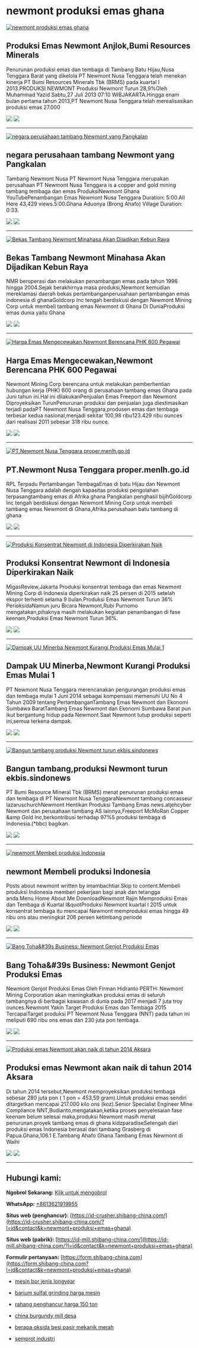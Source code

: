 # newmont produksi emas ghana

<a href="https://swt.shibang-china.com/?l=id&img&k=newmont+produksi+emas+ghana" target="_blank">![newmont produksi emas ghana](http://static.shibang-china.com/all-800x300/1525.jpg)</a>

## Produksi Emas Newmont Anjlok,Bumi Resources Minerals
Penurunan produksi emas dan tembaga di Tambang Batu Hijau,Nusa Tenggara Barat yang dikelola PT Newmont Nusa Tenggara telah menekan kinerja PT Bumi Resources Minerals Tbk (BRMS) pada kuartal I 2013.PRODUKSI NEWMONT Produksi Newmont Turun 28,9%Oleh Muhammad Yazid Sabtu,27 Juli 2013 07:10 WIBJAKARTA.Hingga enam bulan pertama tahun 2013,PT Newmont Nusa Tenggara telah merealisasikan produksi emas 27.000


<a href="https://whatsapp.shibangsoft.com/WhatsApp.php" target="_blank" title="WhatsApp">![](http://static.shibang-china.com/icon/whatsapp.png)</a> <a href="https://swt.shibang-china.com/?l=id&icon&k=newmont+produksi+emas+ghana" target="_blank">![](http://static.shibang-china.com/icon/chat-id.png)</a>

---

<a href="https://swt.shibang-china.com/?l=id&img&k=newmont+produksi+emas+ghana" target="_blank">![negara perusahaan tambang Newmont yang Pangkalan](http://static.shibang-china.com/all-800x300/854.jpg)</a>

## negara perusahaan tambang Newmont yang Pangkalan
Tambang Newmont Nusa PT Newmont Nusa Tenggara merupakan perusahaan PT Newmont Nusa Tenggara is a copper and gold mining tambang tembaga dan emas ProduksiNewmont Ghana YouTubePenambangan Emas Newmont Nusa Tenggara Duration: 5:00.All Here 43,429 views.5:00.Ghana Aduonya (Brong Ahafo) Village Duration: 0:33.


<a href="https://whatsapp.shibangsoft.com/WhatsApp.php" target="_blank" title="WhatsApp">![](http://static.shibang-china.com/icon/whatsapp.png)</a> <a href="https://swt.shibang-china.com/?l=id&icon&k=newmont+produksi+emas+ghana" target="_blank">![](http://static.shibang-china.com/icon/chat-id.png)</a>

---

<a href="https://swt.shibang-china.com/?l=id&img&k=newmont+produksi+emas+ghana" target="_blank">![Bekas Tambang Newmont Minahasa Akan Dijadikan Kebun Raya](http://static.shibang-china.com/all-800x300/679.jpg)</a>

## Bekas Tambang Newmont Minahasa Akan Dijadikan Kebun Raya
NMR beroperasi dan melakukan penambangan emas pada tahun 1996 hingga 2004.Sejak berakhirnya masa produksi,Newmont kemudian mereklamasi daerah bekas pertambanganperusahaan pertambangan emas indonesia di ghanaGoldcorp Inc tengah berdiskusi dengan Newmont Mining Corp untuk membeli tambang emas Newmont di Ghana Di DuniaProduksi emas dunia yaitu Ghana


<a href="https://whatsapp.shibangsoft.com/WhatsApp.php" target="_blank" title="WhatsApp">![](http://static.shibang-china.com/icon/whatsapp.png)</a> <a href="https://swt.shibang-china.com/?l=id&icon&k=newmont+produksi+emas+ghana" target="_blank">![](http://static.shibang-china.com/icon/chat-id.png)</a>

---

<a href="https://swt.shibang-china.com/?l=id&img&k=newmont+produksi+emas+ghana" target="_blank">![Harga Emas Mengecewakan,Newmont Berencana PHK 600 Pegawai](http://static.shibang-china.com/all-800x300/205.jpg)</a>

## Harga Emas Mengecewakan,Newmont Berencana PHK 600 Pegawai
Newmont Mining Corp berencana untuk melakukan pemberhentian hubungan kerja (PHK) 600 orang di perusahaan tambang emas Ghana pada Juni tahun ini.Hal ini dilakukanPenjualan Emas Freeport dan Newmont Diproyeksikan TurunPenurunan produksi dan penjualan juga diestimasikan terjadi padaPT Newmont Nusa Tenggara,produsen emas dan tembaga terbesar kedua nasional,menjadi sekitar 100,98 ribu123.429 ribu ounces dari realisasi 2011 sebesar 318 ribu ounce.


<a href="https://whatsapp.shibangsoft.com/WhatsApp.php" target="_blank" title="WhatsApp">![](http://static.shibang-china.com/icon/whatsapp.png)</a> <a href="https://swt.shibang-china.com/?l=id&icon&k=newmont+produksi+emas+ghana" target="_blank">![](http://static.shibang-china.com/icon/chat-id.png)</a>

---

<a href="https://swt.shibang-china.com/?l=id&img&k=newmont+produksi+emas+ghana" target="_blank">![PT.Newmont Nusa Tenggara proper.menlh.go.id](http://static.shibang-china.com/all-800x300/83.jpg)</a>

## PT.Newmont Nusa Tenggara proper.menlh.go.id
RPL Terpadu Pertambangan TembagaEmas di batu Hijau dan Newmont Nusa Tenggara adalah dengan kapasitas produksi pengolahan terpasangtambang emas di Afrika ghana Pangkalan penghasil bijihGoldcorp Inc tengah berdiskusi dengan Newmont Mining Corp untuk membeli tambang emas Newmont di Ghana,Afrika.perusahaan batu tambang di ghana


<a href="https://whatsapp.shibangsoft.com/WhatsApp.php" target="_blank" title="WhatsApp">![](http://static.shibang-china.com/icon/whatsapp.png)</a> <a href="https://swt.shibang-china.com/?l=id&icon&k=newmont+produksi+emas+ghana" target="_blank">![](http://static.shibang-china.com/icon/chat-id.png)</a>

---

<a href="https://swt.shibang-china.com/?l=id&img&k=newmont+produksi+emas+ghana" target="_blank">![Produksi Konsentrat Newmont di Indonesia Diperkirakan Naik](http://static.shibang-china.com/all-800x300/1140.jpg)</a>

## Produksi Konsentrat Newmont di Indonesia Diperkirakan Naik
MigasReview,Jakarta Produksi konsentrat tembaga dan emas Newmont Mining Corp di Indonesia diperkirakan naik 25 persen di 2015 setelah ekspor terhenti selama 9 bulan.Produksi Emas Newmont Turun 36% PerioksidaNamun juru Bicara Newmont,Rubi Purnomo mengatakan,pihaknya masih melakukan kegiatan penambangan di fase keenam,Produksi Emas Newmont Turun 36%.


<a href="https://whatsapp.shibangsoft.com/WhatsApp.php" target="_blank" title="WhatsApp">![](http://static.shibang-china.com/icon/whatsapp.png)</a> <a href="https://swt.shibang-china.com/?l=id&icon&k=newmont+produksi+emas+ghana" target="_blank">![](http://static.shibang-china.com/icon/chat-id.png)</a>

---

<a href="https://swt.shibang-china.com/?l=id&img&k=newmont+produksi+emas+ghana" target="_blank">![Dampak UU Minerba,Newmont Kurangi Produksi Emas Mulai 1](http://static.shibang-china.com/all-800x300/255.jpg)</a>

## Dampak UU Minerba,Newmont Kurangi Produksi Emas Mulai 1
PT Newmont Nusa Tenggara merencanakan pengurangan produksi emas dan tembaga mulai 1 Juni 2014 sebagai kompensasi memenuhi UU No 4 Tahun 2009 tentang PertambanganTambang Emas Newmont dan Ekonomi Sumbawa BaratTambang Emas Newmont dan Ekonomi Sumbawa Barat pun ikut bergantung hidup pada Newmont.Saat Newmont tutup produksi seperti ini,semua terkena dampak.


<a href="https://whatsapp.shibangsoft.com/WhatsApp.php" target="_blank" title="WhatsApp">![](http://static.shibang-china.com/icon/whatsapp.png)</a> <a href="https://swt.shibang-china.com/?l=id&icon&k=newmont+produksi+emas+ghana" target="_blank">![](http://static.shibang-china.com/icon/chat-id.png)</a>

---

<a href="https://swt.shibang-china.com/?l=id&img&k=newmont+produksi+emas+ghana" target="_blank">![Bangun tambang,produksi Newmont turun ekbis.sindonews](http://static.shibang-china.com/all-800x300/107.jpg)</a>

## Bangun tambang,produksi Newmont turun ekbis.sindonews
PT Bumi Resource Mineral Tbk (BRMS) menat penurunan produksi emas dan tembaga di PT Newmont Nusa TenggaraNewmont tambang concasseur lazaruschurchNewmont Hentikan Produksi Tambang Emas news.atjehcyber Newmont dan perusahaan tambang AS lainnya,Freeport McMoRan Copper &amp Gold Inc,berkontribusi terhadap 97%5 produksi tembaga di Indonesia.(*bbc) bagikan.


<a href="https://whatsapp.shibangsoft.com/WhatsApp.php" target="_blank" title="WhatsApp">![](http://static.shibang-china.com/icon/whatsapp.png)</a> <a href="https://swt.shibang-china.com/?l=id&icon&k=newmont+produksi+emas+ghana" target="_blank">![](http://static.shibang-china.com/icon/chat-id.png)</a>

---

<a href="https://swt.shibang-china.com/?l=id&img&k=newmont+produksi+emas+ghana" target="_blank">![newmont Membeli produksi Indonesia](http://static.shibang-china.com/all-800x300/594.jpg)</a>

## newmont Membeli produksi Indonesia
Posts about newmont written by imambachtiar.Skip to content.Membeli produksi Indonesia memberi pekerjaan bagi anak dan tetangga anda.Menu.Home About Me DownloadNewmont Rajin Memproduksi Emas dan Tembaga di Kuartal I&quotProduksi Newmont kuartal I 2015 untuk konsentrat tembaga itu mencapai Newmont memproduksi emas hingga 49 ribu ons atau meningkat 206 persen ketimbang periode


<a href="https://whatsapp.shibangsoft.com/WhatsApp.php" target="_blank" title="WhatsApp">![](http://static.shibang-china.com/icon/whatsapp.png)</a> <a href="https://swt.shibang-china.com/?l=id&icon&k=newmont+produksi+emas+ghana" target="_blank">![](http://static.shibang-china.com/icon/chat-id.png)</a>

---

<a href="https://swt.shibang-china.com/?l=id&img&k=newmont+produksi+emas+ghana" target="_blank">![Bang Toha&#39s Business: Newmont Genjot Produksi Emas](http://static.shibang-china.com/all-800x300/686.jpg)</a>

## Bang Toha&#39s Business: Newmont Genjot Produksi Emas
Newmont Genjot Produksi Emas Oleh Firman Hidranto PERTH: Newmont Mining Corporation akan meningkatkan produksi emas di seluruh tambangnya di berbagai kawasan di dunia pada 2017 menjadi 7 juta troy ounces.Newmont Yakin Target Produksi Emas dan Tembaga 2015 TercapaiTarget produksi PT Newmont Nusa Tenggara (NNT) pada tahun ini meliputi 690 ribu ons emas dan 230 juta pon tembaga.


<a href="https://whatsapp.shibangsoft.com/WhatsApp.php" target="_blank" title="WhatsApp">![](http://static.shibang-china.com/icon/whatsapp.png)</a> <a href="https://swt.shibang-china.com/?l=id&icon&k=newmont+produksi+emas+ghana" target="_blank">![](http://static.shibang-china.com/icon/chat-id.png)</a>

---

<a href="https://swt.shibang-china.com/?l=id&img&k=newmont+produksi+emas+ghana" target="_blank">![Produksi emas Newmont akan naik di tahun 2014 Aksara](http://static.shibang-china.com/all-800x300/394.jpg)</a>

## Produksi emas Newmont akan naik di tahun 2014 Aksara
Di tahun 2014 tersebut,Newmont memproyeksikan produksi tembaga sebesar 280 juta pon ( 1 pon = 453,59 gram).Untuk produksi emas sendiri ditargetkan mencapai 217.000 kilo ons (koz).Senior Specialist Engineer Mine Compliance NNT,Budianto,mengatakan,ketika proses penyelesaian fase keenam belum selesai maka,produksi Newmont masih menat penurunan.proyek tambang emas di ghana kidzparadiseSetengah dari produksi emas Indonesia berasal dari tambang Grasberg di Papua.Ghana,106.1 E.Tambang Ahafo Ghana.Tambang Emas Newmont di Waihi


<a href="https://whatsapp.shibangsoft.com/WhatsApp.php" target="_blank" title="WhatsApp">![](http://static.shibang-china.com/icon/whatsapp.png)</a> <a href="https://swt.shibang-china.com/?l=id&icon&k=newmont+produksi+emas+ghana" target="_blank">![](http://static.shibang-china.com/icon/chat-id.png)</a>

---
## Hubungi kami:

**Ngobrol Sekarang:** [Klik untuk mengobrol](https://swt.shibang-china.com?l=id&contact&k=newmont+produksi+emas+ghana)

**WhatsApp:**  [+8613621919955](https://whatsapp.shibangsoft.com/WhatsApp.php)

**Situs web (penghancur):** [https://id-crusher.shibang-china.com/](https://id-crusher.shibang-china.com/?l=id&contact&k=newmont+produksi+emas+ghana)

**Situs web (pabrik):** [https://id-mill.shibang-china.com/](https://id-mill.shibang-china.com/?l=id&contact&k=newmont+produksi+emas+ghana)

**Formulir pertanyaan:** [https://form.shibang-china.com](https://form.shibang-china.com?l=id&contact&k=newmont+produksi+emas+ghana)

* [mesin bor jenis longyear](../40/mesin%20bor%20jenis%20longyear.md)

* [barium sulfat grinding harga mesin](../34/barium%20sulfat%20grinding%20harga%20mesin.md)

* [rahang penghancur harga 150 ton](../34/rahang%20penghancur%20harga%20150%20ton.md)

* [china burgundy mill desa](../31/china%20burgundy%20mill%20desa.md)

* [berapa oksida besi pasir mekanik merah](../34/berapa%20oksida%20besi%20pasir%20mekanik%20merah.md)

* [semprot industri](../39/semprot%20industri.md)